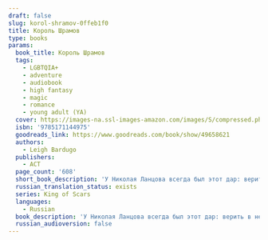 ```yaml
---
draft: false
slug: korol-shramov-0ffeb1f0
title: Король Шрамов
type: books
params:
  book_title: Король Шрамов
  tags:
    - LGBTQIA+
    - adventure
    - audiobook
    - high fantasy
    - magic
    - romance
    - young adult (YA)
  cover: https://images-na.ssl-images-amazon.com/images/S/compressed.photo.goodreads.com/books/1569661530l/49658621.jpg
  isbn: '9785171144975'
  goodreads_link: https://www.goodreads.com/book/show/49658621
  authors:
    - Leigh Bardugo
  publishers:
    - АСТ
  page_count: '608'
  short_book_description: 'У Николая Ланцова всегда был этот дар: верить в невозможное и делать невозможное реальностью. Никогда не жаловаться и не сдаваться.'
  russian_translation_status: exists
  series: King of Scars
  languages:
    - Russian
  book_description: 'У Николая Ланцова всегда был этот дар: верить в невозможное и делать невозможное реальностью. Никогда не жаловаться и не сдаваться. Никто не знает, как он смог выстоять в кровавой гражданской войне, разразившейся на родине юного короля. Теперь, когда враги собираются у границ ослабленной внутренними распрями Равки, перед неунывающим молодым человеком стоят новые задачи: пополнить казну, найти союзников и возродить некогда великую армию гришей – людей с магическими способностями. Николай готов рискнуть всем, чтобы спасти страну, даже если для этого придется вытащить на свет секреты, которым лучше оставаться похороненными, и разбередить раны, которые никогда не заживут…'
  russian_audioversion: false
---
```


